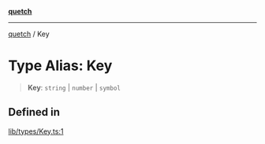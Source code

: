 [**quetch**](../README.md)

***

[quetch](../README.md) / Key

# Type Alias: Key

> **Key**: `string` \| `number` \| `symbol`

## Defined in

[lib/types/Key.ts:1](https://github.com/nevoland/quetch/blob/d3c3874b3b683738adb5be9e083a7d95e2758c83/lib/types/Key.ts#L1)
